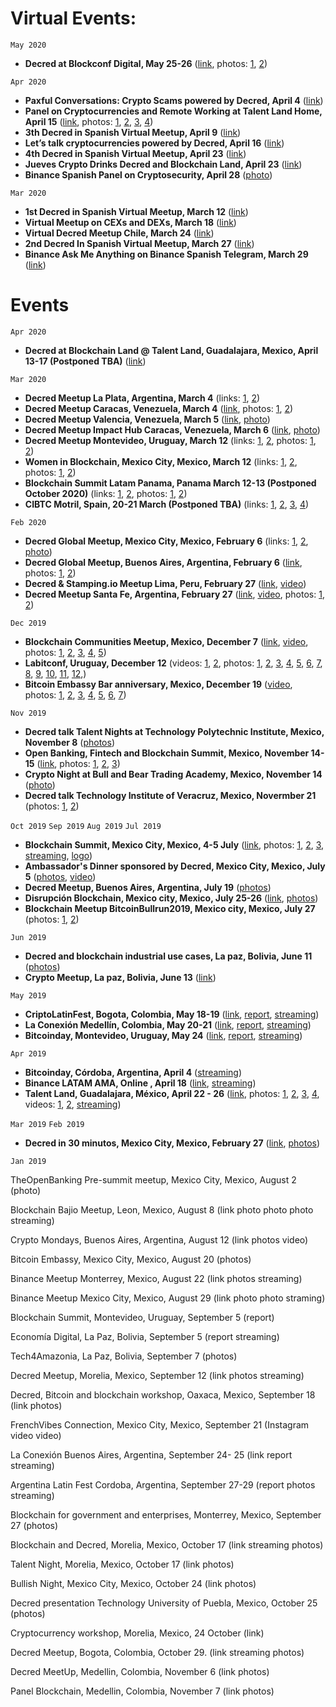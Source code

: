 # Virtual Events:

`May 2020`

- **Decred at Blockconf Digital, May 25-26** ([link](https://twitter.com/BlockconfD/status/1250771756517920771), photos: [1](https://twitter.com/BlockconfD/status/1251194332079697922), [2](https://twitter.com/BlockconfD/status/1251316437450469376))

`Apr 2020`

- **Paxful Conversations: Crypto Scams powered by Decred, April 4** ([link](https://twitter.com/paxful_LATAM/status/1245066931155148800)) 
- **Panel on Cryptocurrencies and Remote Working at Talent Land Home, April 15** ([link](https://twitter.com/Decred_ES/status/1250568376851841030), photos: [1](https://twitter.com/blockchain_land/status/1250936111490269184), [2](https://twitter.com/blockchain_land/status/1248359361069699072), [3](https://twitter.com/blockchain_land/status/1250470211888787459), [4](https://twitter.com/blockchain_land/status/1250538840768434176))
- **3th Decred in Spanish Virtual Meetup, April 9** ([link](https://twitter.com/Decred_ES/status/1245526903110414336))
- **Let’s talk cryptocurrencies powered by Decred, April 16** ([link](https://twitter.com/Decred_ES/status/1245452957417684992)) 
- **4th Decred in Spanish Virtual Meetup, April 23** ([link](https://twitter.com/Decred_ES/status/1253045934214217728)) 
- **Jueves Crypto Drinks Decred and Blockchain Land, April 23** ([link](https://twitter.com/Decred_ES/status/1253427311707213824)) 
- **Binance Spanish Panel on Cryptosecurity, April 28** ([photo](https://twitter.com/elianhuesca/status/1255293877373800448 ))

`Mar 2020`

- **1st Decred in Spanish Virtual Meetup, March 12** ([link](https://twitter.com/Decred_ES/status/1238242352306614273))
- **Virtual Meetup on CEXs and DEXs, March 18** ([link](https://twitter.com/elianhuesca/status/1240442413732319235)) 
- **Virtual Decred Meetup Chile, March 24** ([link](https://twitter.com/BlockAcademyCL/status/1240279522869686273))
- **2nd Decred In Spanish Virtual Meetup, March 27** ([link](https://twitter.com/Decred_ES/status/1243214184793485314)) 
- **Binance Ask Me Anything on Binance Spanish Telegram, March 29** ([link](https://twitter.com/Decred_ES/status/1243953116963315712)) 

# Events

`Apr 2020`

- **Decred at Blockchain Land @ Talent Land, Guadalajara, Mexico, April 13-17 (Postponed TBA)**  ([link](https://twitter.com/blockchain_land/status/1232783860804542464)) 


`Mar 2020`

- **Decred Meetup La Plata, Argentina, March 4** (links: [1](https://twitter.com/Decred_ES/status/1234666425094004737), [2](https://twitter.com/cryptorc_tech/status/1234499777750032384))
- **Decred Meetup Caracas, Venezuela, March 4** ([link](https://twitter.com/Decred_ES/status/1234569119560847360), photos: [1](https://twitter.com/Decred_ES/status/1235324847338795009), [2](https://twitter.com/Decred_ES/status/1236075382253801472))
- **Decred Meetup Valencia, Venezuela, March 5** ([link](https://twitter.com/Decred_ES/status/1234596258070908928), [photo](https://twitter.com/Decred_ES/status/1236079742643773440)) 
- **Decred Meetup Impact Hub Caracas, Venezuela, March 6** ([link](https://twitter.com/innova_cnsltnts/status/1235712935739170816), [photo](https://twitter.com/Decred_ES/status/1236337867095343104))
- **Decred Meetup Montevideo, Uruguay, March 12** (links: [1](https://twitter.com/gtugoresblock/status/1234907798242299904), [2](https://twitter.com/ivarese/status/1236033414597349378), photos: [1](https://twitter.com/cryptorc_tech/status/1241081659669315585), [2](https://twitter.com/ivarese/status/1238628854379536389))
- **Women in Blockchain, Mexico City, Mexico, March 12** (links: [1](https://twitter.com/Decred_ES/status/1238150119645732864), [2](https://twitter.com/blockchain_land/status/1237522655940468737), photos: [1](https://twitter.com/victorarubin/status/1238288234368708608), [2](https://twitter.com/LOReBitcoin/status/1238511419886313475))
- **Blockchain Summit Latam Panama, Panama March 12-13 (Postponed October 2020)**  (links: [1](https://twitter.com/BlockSummitLA/status/1230299263579676679), [2](https://twitter.com/Decred_ES/status/1237552322596593665), photos: [1](https://twitter.com/josepimpo/status/1237900648533725185), [2](https://twitter.com/elianhuesca/status/1237925578281488386))
- **CIBTC Motril, Spain, 20-21 March  (Postponed TBA)** (links: [1](https://twitter.com/Decred_ES/status/1219643492110163969), [2](https://twitter.com/territoriobtc/status/1230511208127762433), [3](https://twitter.com/territoriobtc/status/1232631409598246912), [4](https://twitter.com/territoriobtc/status/1233349906171125761))

`Feb 2020`

- **Decred Global Meetup, Mexico City, Mexico, February 6** (links: [1](https://twitter.com/cryptorocketok/status/1224422477507547136), [2](https://twitter.com/Decred_ES/status/1222163194782851072), [photo](https://twitter.com/LOReBitcoin/status/1225608559699820549))
- **Decred Global Meetup, Buenos Aires, Argentina, February 6** ([link](https://twitter.com/EspacioBitcoin/status/1225102862595842048), photos: [1](https://twitter.com/Decred_ES/status/1225571706590433281), [2](https://twitter.com/plabarta_/status/1225595614324498433)) 
- **Decred & Stamping.io Meetup Lima, Peru, February 27** ([link](https://twitter.com/victorarubin/status/1230594584574648322), [video](https://twitter.com/Decred_ES/status/1233597901898645507))
- **Decred Meetup Santa Fe, Argentina, February 27** ([link](https://twitter.com/Decred_ES/status/1225598769783287808), [video](https://twitter.com/cryptorc_tech/status/1235269095194578944), photos: [1](https://twitter.com/Decred_ES/status/1233159907194605572), [2](https://twitter.com/Decred_ES/status/1233230772653449216))


`Dec 2019`

- **Blockchain Communities Meetup, Mexico, December 7** ([link](https://www.eventbrite.com.mx/e/1er-encuentro-de-comunidades-blockchain-tickets-82909449395#), [video](https://twitter.com/Decred_ES/status/1203499869375254529), photos: [1](https://twitter.com/BlockchainBajio/status/1203049608533950468), [2](https://twitter.com/BlockchainBajio/status/1196989509512110080), [3](https://twitter.com/Decred_ES/status/1203501933991989248), [4](https://twitter.com/NancyNSalazar/status/1209143989984808961), [5](https://twitter.com/BlockchainBajio/status/1209141039086362624)) 					   
- **Labitconf, Uruguay, December 12** (videos: [1](https://twitter.com/Decred_ES/status/1205502212522356738), [2](https://twitter.com/Decred_ES/status/1205501327197032448), photos: [1](https://twitter.com/Decred_ES/status/1205138606144266241), [2](https://twitter.com/Decred_ES/status/1205191311986483200), [3](https://twitter.com/Decred_ES/status/1205212201105154050), [4](https://twitter.com/jimnguyenjn/status/1205209365130743808), [5](https://twitter.com/Decred_ES/status/1205269156645474304), [6](https://twitter.com/LOReBitcoin/status/1205297542491181057), [7](https://twitter.com/Decred_ES/status/1205539678985822211), [8](https://twitter.com/Decred_ES/status/1205586138360111106), [9](https://twitter.com/ShapeShift_io/status/1205626166838644736), [10](https://twitter.com/josepimpo/status/1205657383654981632), [11](https://twitter.com/victorarubin/status/1205872616935972864), [12](https://twitter.com/Decred_ES/status/1206635864035602433),)	
- **Bitcoin Embassy Bar anniversary, Mexico, December 19** ([video](https://twitter.com/addcade/status/1225608461947461633), photos: [1](https://twitter.com/Decred_ES/status/1207380289107959809), [2](https://twitter.com/josepimpo/status/1207721751469285376), [3](https://twitter.com/victorarubin/status/1225607934169751554), [4](https://twitter.com/accour/status/1225606991667695621), [5](https://twitter.com/blockchain_land/status/1225599854610702337), [6](https://twitter.com/raulmunozb_/status/1225787909543841792), [7](https://twitter.com/Decred_ES/status/1208204612215418887))

`Nov 2019`

- **Decred talk Talent Nights at Technology Polytechnic Institute, Mexico, November 8** ([photos](https://twitter.com/Decred_ES/status/1192837523766161408))
- **Open Banking, Fintech and Blockchain Summit, Mexico, November 14-15** ([link](https://theopenbankingsummit.com/), photos: [1](https://twitter.com/nachoflores/status/1195459765637394436), [2](https://twitter.com/Decred_ES/status/1195439354702753792), [3](https://twitter.com/elianhuesca/status/1195470065900163077))						
- **Crypto Night at Bull and Bear Trading Academy, Mexico, November 14** ([photo](https://twitter.com/Decred_ES/status/1195158022374514689))
- **Decred talk Technology Institute of Veracruz, Mexico, Novermber 21** (photos: [1](https://twitter.com/Decred_ES/status/1197228812498432000), [2](https://twitter.com/Decred_ES/status/1198095488366587904)) 

`Oct 2019`
`Sep 2019`
`Aug 2019`
`Jul 2019`
- **Blockchain Summit, Mexico City, Mexico, 4-5 July** ([link](https://twitter.com/BlockSummitLA/status/1137828122563399681), photos: [1](https://twitter.com/AnaDaliacd23/status/1146873685229416450), [2](https://twitter.com/Decred_ES/status/1148704305383297024), [3](https://twitter.com/victorarubin/status/1147234677452869635), [streaming](https://www.facebook.com/BlockchainSummitLatam/videos/1148609158657494/), [logo](https://twitter.com/victorarubin/status/1146916119233609728))
- **Ambassador's Dinner sponsored by Decred, Mexico City, Mexico, July 5** ([photos](https://twitter.com/Decred_ES/status/1147869636957999105), [video](https://twitter.com/victorarubin/status/1147550425186484224))
- **Decred Meetup, Buenos Aires, Argentina, July 19** ([photos](https://twitter.com/cryptorocketok/status/1152260099072778240))
- **Disrupción Blockchain, Mexico city, Mexico, July 25-26** ([link](https://twitter.com/Decred_ES/status/1152341236566523904), [photos](https://twitter.com/Decred_ES/status/1154761603033624576))
- **Blockchain Meetup BitcoinBullrun2019, Mexico city, Mexico, July 27** (photos: [1](https://twitter.com/victorarubin/status/1155252801938829313), [2](https://twitter.com/victorarubin/status/1155277892781260800))

`Jun 2019`
- **Decred and blockchain industrial use cases, La paz, Bolivia, June 11** ([photos](https://twitter.com/Decred_ES/status/1138899455346954240))
- **Crypto Meetup, La paz, Bolivia, June 13** ([link](https://twitter.com/Decred_ES/status/1138908828370706432))

`May 2019`
- **CriptoLatinFest, Bogota, Colombia, May 18-19** ([link](https://twitter.com/Decred_ES/status/1128337171558146050), [report](https://github.com/decredcommunity/events/blob/master/reports/20190518-criptolatinfest-bogota-colombia.md), [streaming](https://twitter.com/Decred_ES/status/1129797339554766848))
- **La Conexión Medellín, Colombia, May 20-21** ([link](https://twitter.com/Decred_ES/status/1128340018362310659), [report](https://github.com/decredcommunity/events/blob/master/reports/20190520-laconexion-medellin-colombia.md), [streaming](https://twitter.com/Decred_ES/status/1130573302370623490))
- **Bitcoinday, Montevideo, Uruguay, May 24** ([link](https://twitter.com/Decred_ES/status/1128342052243169282), [report](https://github.com/decredcommunity/events/blob/master/reports/20190524-bitcoinday-montevideo-uruguay.md), [streaming](https://twitter.com/Decred_ES/status/1131946833578795009))

`Apr 2019`
- **Bitcoinday, Córdoba, Argentina, April 4** ([streaming](https://twitter.com/elianhuesca/status/1113928005812916224))
- **Binance LATAM AMA, Online , April 18** ([link](https://twitter.com/binance/status/1118883131799400449), [streaming](https://twitter.com/Decred_ES/status/1119049035858497536))
- **Talent Land, Guadalajara, México, April 22 - 26** ([link](https://twitter.com/Decred_ES/status/1118692528449105927), photos: [1](https://twitter.com/elianhuesca/status/1121243105276125184), [2](https://twitter.com/victorarubin/status/1121169425011494913), [3](https://twitter.com/plasmiux/status/1120495109815009281), [4](https://twitter.com/Decred_ES/status/1121239891256446977), videos: [1](https://twitter.com/Decred_ES/status/1119759717516087296), [2](https://twitter.com/elianhuesca/status/1120806040843505664), [streaming](https://twitter.com/Decred_ES/status/1121535633745502208))

`Mar 2019`
`Feb 2019`
- **Decred in 30 minutos, Mexico City, Mexico, February 27** ([link](https://www.eventbrite.com/e/decred-en-30-minutos-tickets-55764142050), [photos](https://twitter.com/Decred_ES/status/1102594478664232960))

`Jan 2019`












TheOpenBanking Pre-summit meetup, Mexico City, Mexico, August 2 (photo)

Blockchain Bajio Meetup, Leon, Mexico, August 8 (link photo photo photo streaming)

Crypto Mondays, Buenos Aires, Argentina, August 12 (link photos video)

Bitcoin Embassy, Mexico City, Mexico, August 20 (photos)

Binance Meetup Monterrey, Mexico, August 22 (link photos streaming)

Binance Meetup Mexico City, Mexico, August 29 (link photo photo straming)

Blockchain Summit, Montevideo, Uruguay, September 5 (report)

Economía Digital, La Paz, Bolivia, September 5 (report streaming)

Tech4Amazonia, La Paz, Bolivia, September 7 (photos)

Decred Meetup, Morelia, Mexico, September 12 (link photos streaming)

Decred, Bitcoin and blockchain workshop, Oaxaca, Mexico, September 18 (link photos)

FrenchVibes Connection, Mexico City, Mexico, September 21 (Instagram video video)

La Conexión Buenos Aires, Argentina, September 24- 25 (link report streaming)

Argentina Latin Fest Cordoba, Argentina, September 27-29 (report photos streaming)

Blockchain for government and enterprises, Monterrey, Mexico, September 27 (photos)

Blockchain and Decred, Morelia, Mexico, October 17 (link streaming photos)

Talent Night, Morelia, Mexico, October 17 (link photos)

Bullish Night, Mexico City, Mexico, October 24 (link photos)

Decred presentation Technology University of Puebla, Mexico, October 25 (photos)

Cryptocurrency workshop, Morelia, Mexico, 24 October (link)

Decred Meetup, Bogota, Colombia, October 29. (link streaming photos)

Decred MeetUp, Medellin, Colombia, November 6 (link photos)

Panel Blockchain, Medellin, Colombia, November 7 (link photos)
